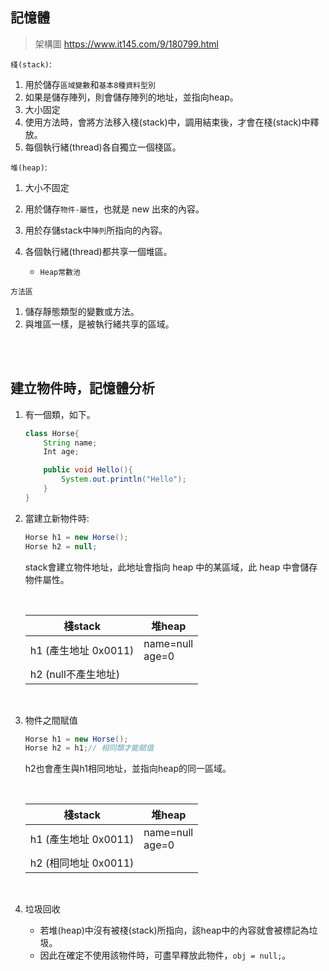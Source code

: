 ## 記憶體
> 架構圖 https://www.it145.com/9/180799.html

`棧(stack)`:   
1. 用於儲存`區域變數`和`基本8種資料型別`
2. 如果是儲存陣列，則會儲存陣列的地址，並指向heap。
3. 大小固定
4. 使用方法時，會將方法移入棧(stack)中，調用結束後，才會在棧(stack)中釋放。
5. 每個執行緒(thread)各自獨立一個棧區。

`堆(heap)`: 
1. 大小不固定
2. 用於儲存`物件-屬性`，也就是 new 出來的內容。
3. 用於存儲stack中`陣列`所指向的內容。
4. 各個執行緒(thread)都共享一個堆區。

    * `Heap常數池`


`方法區`
1. 儲存靜態類型的變數或方法。
2. 與堆區一樣，是被執行緒共享的區域。

<br/>

<br/>

## 建立物件時，記憶體分析
1. 有一個類，如下。

    ```java
    class Horse{
        String name;
        Int age;

        public void Hello(){
            System.out.println("Hello");
        }
    }
    ```

2. 當建立新物件時:
    ```java
    Horse h1 = new Horse();
    Horse h2 = null;
    ```

    stack會建立物件地址，此地址會指向 heap 中的某區域，此 heap 中會儲存物件屬性。

    <br/>
    
    |棧stack|堆heap|
    |--|--|
    |h1 (產生地址 0x0011)|name=null<br/>age=0|
    |h2 (null不產生地址)||
    
    <br/>

3. 物件之間賦值

    ```java
    Horse h1 = new Horse();
    Horse h2 = h1;// 相同類才能賦值
    ```

    h2也會產生與h1相同地址，並指向heap的同一區域。

    <br/>
    
    |棧stack|堆heap|
    |--|--|
    |h1 (產生地址 0x0011)|name=null<br/>age=0|
    |h2 (相同地址 0x0011)||

    <br/>

4. 垃圾回收
    - 若堆(heap)中沒有被棧(stack)所指向，該heap中的內容就會被標記為垃圾。
    - 因此在確定不使用該物件時，可盡早釋放此物件，`obj = null;`。

<br/>

<br/>